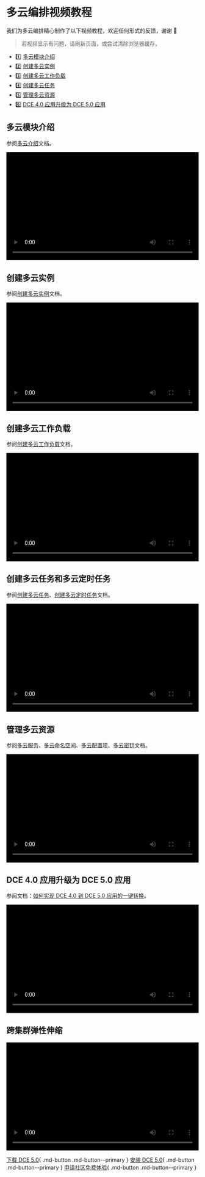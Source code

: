 # 多云编排视频教程

我们为多云编排精心制作了以下视频教程，欢迎任何形式的反馈，谢谢 🙏

> 若视频显示有问题，请刷新页面，或尝试清除浏览器缓存。

<div class="grid cards" markdown>

- :one: [多云模块介绍](#_2)
- :two: [创建多云实例](#_3)
- :three: [创建多云工作负载](#_4)
- :four: [创建多云任务](#_5)
- :five: [管理多云资源](#_6)
- :six: [DCE 4.0 应用升级为 DCE 5.0 应用](#dce-40-dce-50)

</div>

<style>
.responsive-video-container {
    position: relative;
    padding-bottom: 56.25%; /* 16:9 aspect ratio */
    height: 0;
    overflow: hidden;
    max-width: 100%;
    background: #000;
}

.responsive-video-container video {
    position: absolute;
    top: 0;
    left: 0;
    width: 100%;
    height: 100%;
}
</style>

## 多云模块介绍

参阅[多云介绍](../kairship/intro/index.md)文档。

<div class="responsive-video-container">
<video controls src="https://harbor-test2.cn-sh2.ufileos.com/docs/videos/multicloud-intro.mp4" preload="metadata" poster="https://harbor-test2.cn-sh2.ufileos.com/docs/images/kairship-intro.png"></video>
</div>

## 创建多云实例

参阅[创建多云实例](../kairship/instance/add.md)文档。

<div class="responsive-video-container">
<video controls src="https://harbor-test2.cn-sh2.ufileos.com/docs/videos/kairship-instance.mp4" preload="metadata" poster="https://harbor-test2.cn-sh2.ufileos.com/docs/images/kairship-instance.png"></video>
</div>

## 创建多云工作负载

参阅[创建多云工作负载](../kairship/workload/deployment.md)文档。

<div class="responsive-video-container">
<video controls src="https://harbor-test2.cn-sh2.ufileos.com/docs/videos/workloads.mp4" preload="metadata" poster="https://harbor-test2.cn-sh2.ufileos.com/docs/images/kairship-workload.png"></video>
</div>

## 创建多云任务和多云定时任务

参阅[创建多云任务](../kairship/workload/job.md)、[创建多云定时任务](../kairship/workload/cronjob.md)文档。

<div class="responsive-video-container">
<video controls src="https://harbor-test2.cn-sh2.ufileos.com/docs/videos/job-cronjob.mp4" preload="metadata" poster="https://harbor-test2.cn-sh2.ufileos.com/docs/images/kairship-job.png"></video>
</div>

## 管理多云资源

参阅[多云服务](../kairship/resource/service.md)、[多云命名空间](../kairship/resource/ns.md)、[多云配置项](../kairship/resource/configmap.md)、[多云密钥](../kairship/resource/secret.md)文档。

<div class="responsive-video-container">
<video controls src="https://harbor-test2.cn-sh2.ufileos.com/docs/videos/multicloud-resoruces.mp4" preload="metadata" poster="https://harbor-test2.cn-sh2.ufileos.com/docs/images/kairship-resource.png"></video>
</div>

## DCE 4.0 应用升级为 DCE 5.0 应用

参阅文档：[如何实现 DCE 4.0 到 DCE 5.0 应用的一键转换](../kairship/best-practice/one-click-conversion.md)。

<div class="responsive-video-container">
<video controls src="https://harbor-test2.cn-sh2.ufileos.com/docs/videos/kairship-migrate.mp4" preload="metadata" poster="https://harbor-test2.cn-sh2.ufileos.com/docs/images/kairship-migrate.png"></video>
</div>

## 跨集群弹性伸缩

<!--参阅文档：[如何实现 DCE 4.0 到 DCE 5.0 应用的一键转换](../kairship/best-practice/one-click-conversion.md)。-->

<div class="responsive-video-container">
<video controls src="https://harbor-test2.cn-sh2.ufileos.com/docs/videos/kairship-hpa.mp4" preload="metadata" poster="https://harbor-test2.cn-sh2.ufileos.com/docs/images/kairship-hpa.png"></video>
</div>

[下载 DCE 5.0](../download/index.md){ .md-button .md-button--primary }
[安装 DCE 5.0](../install/index.md){ .md-button .md-button--primary }
[申请社区免费体验](../dce/license0.md){ .md-button .md-button--primary }

